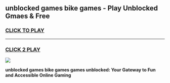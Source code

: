 
## unblocked games bike games - Play Unblocked Gmaes & Free
<h3>
<a href="https://news.freeplayer.one?title=unblocked_games_bike_games&ref=16F">CLICK TO PLAY</a></h3>
<hr>

<h3>
<a href="https://news.freeplayer.one?title=unblocked_games_bike_games&ref=16F">CLICK 2 PLAY</a>
  
</h3>

<a href="https://news.freeplayer.one?title=unblocked_games_bike_games&ref=16F/"><img src="https://clearcache.store/games.png"></a>


**unblocked games bike games games unblocked: Your Gateway to Fun and Accessible Online Gaming**
